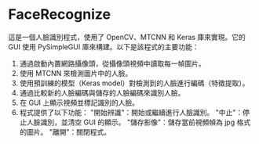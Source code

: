 # FaceRecognize

這是一個人臉識別程式，使用了 OpenCV、MTCNN 和 Keras 庫來實現。它的 GUI 使用 PySimpleGUI 庫來構建。以下是該程式的主要功能：

1. 通過啟動內置網路攝像頭，從攝像頭視頻中讀取每一幀圖片。
2. 使用 MTCNN 來檢測圖片中的人臉。
3. 使用預訓練的模型（Keras model）對檢測到的人臉進行編碼（特徵提取）。
4. 通過比較新的人臉編碼與儲存的人臉編碼來識別人臉。
5. 在 GUI 上顯示視頻並標記識別的人臉。
6. 程式提供了以下功能：
    "開始辨識"：開始或繼續進行人臉識別。
    "中止"：停止人臉識別，並清空 GUI 的顯示。
    "儲存影像"：儲存當前視頻幀為 jpg 格式的圖片。
    "離開"：關閉程式。
